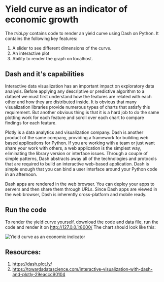 # Yield curve as an indicator of economic growth

The *trial.py* contains code to render an yield curve using Dash on Python. It contains the following key features:
1. A slider to see different dimensions of the curve.
2. An interactive plot
3. Ability to render the graph on localhost.

## Dash and it's capabilities
Interactive data visualization has an important impact on exploratory data analysis. Before applying any descriptive or predictive algorithm to a dataset we must first understand how the features are related with each other and how they are distributed inside. It is obvious that many visualization libraries provide numerous types of charts that satisfy this requirement. But another obvious thing is that it is a hard job to do the same plotting work for each feature and scroll over each chart to compare findings for each feature.

Plotly is a data analytics and visualization company. Dash is another product of the same company, providing a framework for building web based applications for Python. If you are working with a team or just want share your work with others, a web application is the simplest way, eliminating the library version or interface issues. Through a couple of simple patterns, Dash abstracts away all of the technologies and protocols that are required to build an interactive web-based application. Dash is simple enough that you can bind a user interface around your Python code in an afternoon.

Dash apps are rendered in the web browser. You can deploy your apps to servers and then share them through URLs. Since Dash apps are viewed in the web browser, Dash is inherently cross-platform and mobile ready.

## Run the code
To render the yield curve yourself, download the code and data file, run the code and render it on http://127.0.0.1:8000/
The chart should look like this:

![Yield curve as an economic indicator](https://github.com/sampadasathe/Yield-curve-as-an-indicator-of-economic-growth-using-Dash-Python/blob/master/yield%20curve.png)

## Resources:
1. https://dash.plot.ly/
2. https://towardsdatascience.com/interactive-visualization-with-dash-and-plotly-29eaccc90104

